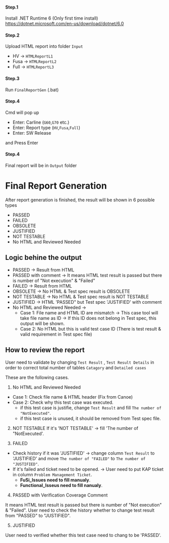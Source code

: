 #### Step.1
Install .NET Runtime 6 (Only first time install)
https://dotnet.microsoft.com/en-us/download/dotnet/6.0

#### Step.2 
Upload HTML report into folder `Input`
* HV -> `HTMLReportL1`
* Fusa -> `HTMLReportL2`
* Full -> `HTMLReportL3`

#### Step.3 
Run `FinalReportGen` (.bat)

#### Step.4
Cmd will pop up
* Enter: Carline (`G60`,`G70` etc.)
* Enter: Report type (`HV`,`Fusa`,`Full`)
* Enter: SW Release

and Press Enter

#### Step.4
Final report will be in `Output` folder


# Final Report Generation
After report generation is finished, the result will be shown in 6 possible types
* PASSED 
* FAILED
* OBSOLETE
* JUSTIFIED
* NOT TESTABLE
* No HTML and Reviewed Needed

## Logic behine the output
- PASSED -> Result from HTML
- PASSED with comment -> It means HTML test result is passed but there is number of "Not execution" & "Failed" 
- FAILED -> Result from HTML
- OBSOLETE -> No HTML & Test spec result is OBSOLETE
- NOT TESTABLE -> No HTML & Test spec result is NOT TESTABLE
- JUSTIFIED -> HTML 'PASSED" but Test spec 'JUSTIFIED' with comment
- No HTML and Reviewed Needed -> 
    - Case 1: File name and HTML ID are mismatch -> This case tool will take file name as ID -> If this ID does not belong in Test spec, this output will be shown.
    - Case 2: No HTML but this is  valid test case ID (There is test result & valid requirement in Test spec file)

## How to review the report
User need to validate by changing `Test Result` , `Test Result Details` in order to correct total number of tables `Catagory` and `Detailed cases` 

These are the following cases.

1) No HTML and Reviewed Needed
- Case 1: Check file name & HTML header (Fix from Canoe)
- Case 2: Check why this test case was executed.
    - if this test case is justifie, change `Test Result` and fill `The number of "NotExecuted"`.
    - if this test case is unused, it should be removed from Test spec file.

2) NOT TESTABLE
If it's 'NOT TESTABLE' -> fill 'The number of "NotExecuted'.

3) FAILED
- Check history if it was 'JUSTIFIED' -> change column `Test Result` to 'JUSTIFIED' and move `The number of "FAILED"` to `The number of "JUSTIFIED"`.
- If it's failed and ticket need to be opened. -> User need to put KAP ticket in column `Problem Management Ticket`.
    - **FuSi_Issues need to fill manualy**.
    - **Functional_Isseus need to fill nanualy**.


4) PASSED with Verification Coverage Comment

It means HTML test result is passed but there is number of "Not execution" & "Failed". 
User need to check the history whether to change test result from "PASSED" to "JUSTIFIED".

5) JUSTIFIED

User need to verified whether this test case need to chang to be 'PASSED'.